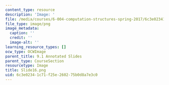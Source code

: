 ```yaml
---
content_type: resource
description: 'Image: '
file: /media/courses/6-004-computation-structures-spring-2017/6c3e02341c71f25e260275b0d8a7e3c0_Slide16.png
file_type: image/png
image_metadata:
  caption: ''
  credit: ''
  image-alt: ''
learning_resource_types: []
ocw_type: OCWImage
parent_title: 9.1 Annotated Slides
parent_type: CourseSection
resourcetype: Image
title: Slide16.png
uid: 6c3e0234-1c71-f25e-2602-75b0d8a7e3c0
---
```

